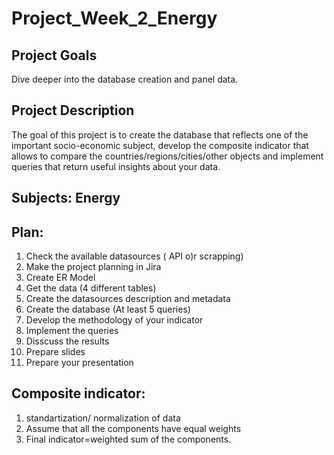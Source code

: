 # Project_Week_2_Energy

## Project Goals
Dive deeper into the database creation and panel data.

## Project Description
The goal of this project is to create the database that reflects one of the important socio-economic subject, develop the composite indicator that allows to compare the countries/regions/cities/other objects and implement queries that return useful insights about your data.

## Subjects: Energy 

## Plan: 
1. Check the available datasources ( API o)r scrapping)
2. Make the project planning in Jira 
3. Create ER Model
4. Get the data (4 different tables)
5. Create the datasources description and metadata
6. Create the database (At least 5 queries)
7. Develop the methodology of your indicator 
8. Implement the queries
9. Disscuss the results
10. Prepare slides
11. Prepare your presentation


## Composite indicator: 
1. standartization/ normalization of data
2. Assume that all the components have equal weights
3. Final indicator=weighted sum of the components.




